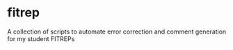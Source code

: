 fitrep
======

A collection of scripts to automate error correction and comment generation for my student FITREPs
